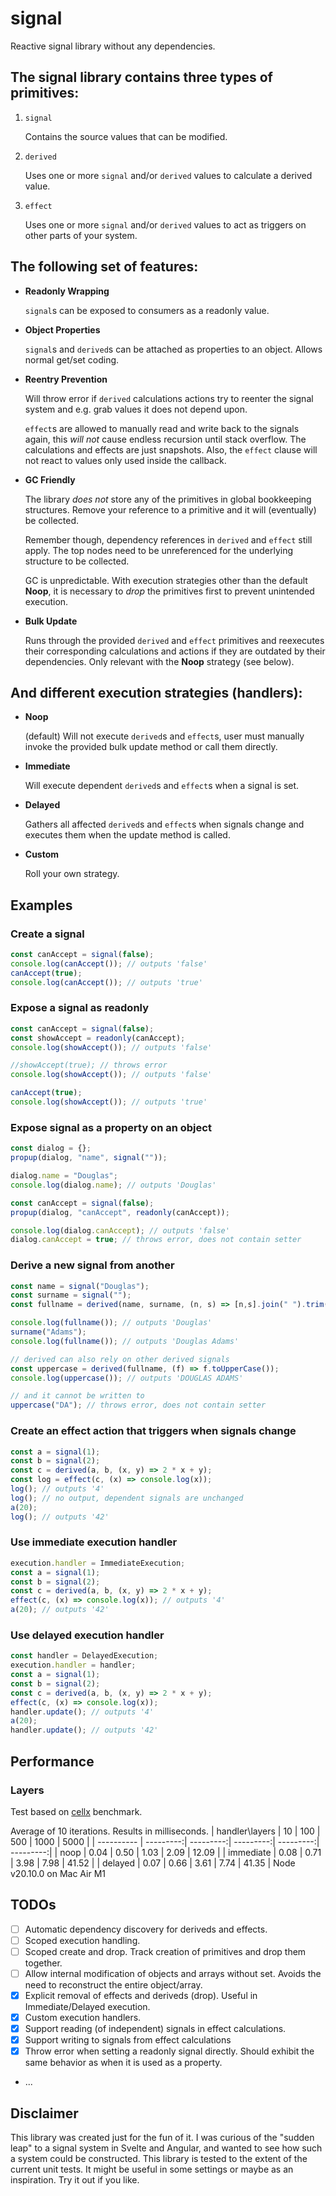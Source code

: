 # signal
Reactive signal library without any dependencies.

## The signal library contains three types of primitives:

1. ```signal```

    Contains the source values that can be modified.

2. ```derived```

    Uses one or more ```signal``` and/or ```derived``` values to calculate a derived value.

3. ```effect```

    Uses one or more ```signal``` and/or ```derived``` values to act as triggers on other parts of your system.

## The following set of features:
- **Readonly Wrapping**

    ```signal```s can be exposed to consumers as a readonly value.

- **Object Properties**

    ```signal```s and ```derived```s can be attached as properties to an object. Allows normal get/set coding.

- **Reentry Prevention**

    Will throw error if ```derived``` calculations actions try to reenter the signal system and e.g. grab values it does not depend upon.
    
    ```effect```s are allowed to manually read and write back to the signals again, this _will not_ cause endless recursion until stack overflow. The calculations and effects are just snapshots. Also, the ```effect``` clause will not react to values only used inside the callback.

- **GC Friendly**

    The library _does not_ store any of the primitives in global bookkeeping structures. Remove your reference to a primitive and it will (eventually) be collected.
    
    Remember though, dependency references in ```derived``` and ```effect``` still apply. The top nodes need to be unreferenced for the underlying structure to be collected.
    
    GC is unpredictable. With execution strategies other than the default **Noop**, it is necessary to _drop_ the primitives first to prevent unintended execution.

- **Bulk Update**

    Runs through the provided ```derived``` and ```effect``` primitives and reexecutes their corresponding calculations and actions if they are outdated by their dependencies. Only relevant with the **Noop** strategy (see below).


## And different execution strategies (handlers):
- **Noop**

    (default) Will not execute ```derived```s and ```effect```s, user must manually invoke the provided bulk update method or call them directly.

- **Immediate**

    Will execute dependent ```derived```s and ```effect```s when a signal is set.

- **Delayed**

    Gathers all affected ```derived```s and ```effect```s when signals change and executes them when the update method is called.

- **Custom**

    Roll your own strategy.

## Examples
### Create a signal
```js
const canAccept = signal(false);
console.log(canAccept()); // outputs 'false'
canAccept(true);
console.log(canAccept()); // outputs 'true'
```

### Expose a signal as readonly
```js
const canAccept = signal(false);
const showAccept = readonly(canAccept);
console.log(showAccept()); // outputs 'false'

//showAccept(true); // throws error
console.log(showAccept()); // outputs 'false'

canAccept(true);
console.log(showAccept()); // outputs 'true'
```

### Expose signal as a property on an object
```js
const dialog = {};
propup(dialog, "name", signal(""));

dialog.name = "Douglas";
console.log(dialog.name); // outputs 'Douglas'

const canAccept = signal(false);
propup(dialog, "canAccept", readonly(canAccept));

console.log(dialog.canAccept); // outputs 'false'
dialog.canAccept = true; // throws error, does not contain setter
```

### Derive a new signal from another
```js
const name = signal("Douglas");
const surname = signal("");
const fullname = derived(name, surname, (n, s) => [n,s].join(" ").trim());

console.log(fullname()); // outputs 'Douglas'
surname("Adams");
console.log(fullname()); // outputs 'Douglas Adams'

// derived can also rely on other derived signals
const uppercase = derived(fullname, (f) => f.toUpperCase());
console.log(uppercase()); // outputs 'DOUGLAS ADAMS'

// and it cannot be written to
uppercase("DA"); // throws error, does not contain setter
```

### Create an effect action that triggers when signals change
```js
const a = signal(1);
const b = signal(2);
const c = derived(a, b, (x, y) => 2 * x + y);
const log = effect(c, (x) => console.log(x));
log(); // outputs '4'
log(); // no output, dependent signals are unchanged
a(20);
log(); // outputs '42'
```

### Use immediate execution handler
```js
execution.handler = ImmediateExecution;
const a = signal(1);
const b = signal(2);
const c = derived(a, b, (x, y) => 2 * x + y);
effect(c, (x) => console.log(x)); // outputs '4'
a(20); // outputs '42'
```

### Use delayed execution handler
```js
const handler = DelayedExecution;
execution.handler = handler;
const a = signal(1);
const b = signal(2);
const c = derived(a, b, (x, y) => 2 * x + y);
effect(c, (x) => console.log(x));
handler.update(); // outputs '4'
a(20);
handler.update(); // outputs '42'
```

## Performance
### Layers
Test based on [cellx](https://github.com/Riim/cellx#benchmark) benchmark.

Average of 10 iterations. Results in milliseconds.
| handler\layers        | 10        | 100       | 500       | 1000      | 5000      |
| ---------- | ---------:| ---------:| ---------:| ---------:| ---------:|
| noop       |      0.04 |      0.50 |      1.03 |      2.09 |     12.09 |
| immediate  |      0.08 |      0.71 |      3.98 |      7.98 |     41.52 |
| delayed    |      0.07 |      0.66 |      3.61 |      7.74 |     41.35 |
Node v20.10.0 on Mac Air M1


## TODOs
- [ ] Automatic dependency discovery for deriveds and effects.
- [ ] Scoped execution handling.
- [ ] Scoped create and drop. Track creation of primitives and drop them together.
- [ ] Allow internal modification of objects and arrays without set. Avoids the need to reconstruct the entire object/array.
- [x] Explicit removal of effects and deriveds (drop). Useful in Immediate/Delayed execution.
- [x] Custom execution handlers.
- [x] Support reading (of independent) signals in effect calculations.
- [x] Support writing to signals from effect calculations
- [x] Throw error when setting a readonly signal directly. Should exhibit the same behavior as when it is used as a property.
- ...


## Disclaimer
This library was created just for the fun of it. I was curious of the "sudden leap" to a signal system in Svelte and Angular, and wanted to see how such a system could be constructed. This library is tested to the extent of the current unit tests. It might be useful in some settings or maybe as an inspiration. Try it out if you like.

